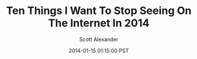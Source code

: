 ---
layout: podcast
title: "Ten Things I Want To Stop Seeing On The Internet In 2014"
author: Scott Alexander
description: https://slatestarcodex.com/2014/01/15/ten-things-i-want-to-stop-seeing-on-the-internet-in-2014/
date: 2014-01-15 01:15:00 PST
length: 1973900
duration: 493
guid: ten-things-i-want-to-stop-seeing-on-the-internet-in-2014
---